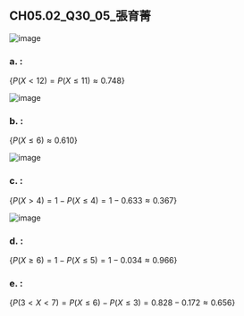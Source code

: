 ## CH05.02_Q30_05_張育菁 

![image](https://github.com/user-attachments/assets/a6957248-9450-4e23-8094-17ae78080fb8)

### a. :  

$\{
P(X < 12)=
P(X \le 11)
\approx 0.748
\}$

![image](https://github.com/user-attachments/assets/af3098f0-3bde-4771-b40e-712d938f87f0)

### b. :  

$\{
P(X \le 6)
\approx 0.610
\}$

![image](https://github.com/user-attachments/assets/2508f504-ea57-4700-94cc-cb062cbd84fa)


### c. : 

$\{
P(X > 4)=
1-P(X \le 4)=
1-0.633
\approx 0.367
\}$

![image](https://github.com/user-attachments/assets/64b11953-7218-41e6-9a7c-6541645877b5)


### d. : 

$\{
P(X \ge 6)=
1-P(X \le 5)=
1-0.034
\approx 0.966
\}$


### e. : 

$\{
P(3<X<7)=
P(X \le 6)-P(X \le 3)=
0.828-0.172
\approx 0.656
\}$
